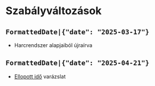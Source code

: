 # Szabályváltozások

## `FormattedDate|{"date": "2025-03-17"}`

* Harcrendszer alapjaiból újraírva

## `FormattedDate|{"date": "2025-04-21"}`

* [Ellopott idő](spell:steal_time) varázslat
